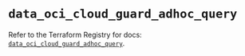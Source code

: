 # `data_oci_cloud_guard_adhoc_query`

Refer to the Terraform Registry for docs: [`data_oci_cloud_guard_adhoc_query`](https://registry.terraform.io/providers/oracle/oci/6.18.0/docs/data-sources/cloud_guard_adhoc_query).
